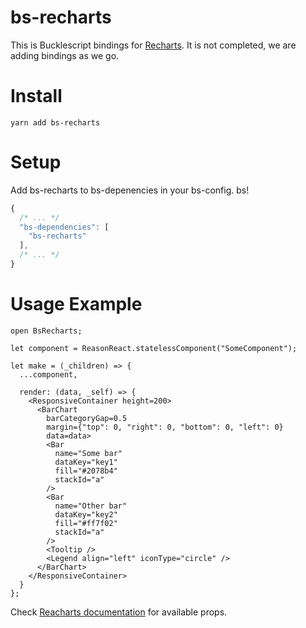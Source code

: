 # bs-recharts
This is Bucklescript bindings for [Recharts](http://recharts.org/). It is not completed, we are adding bindings as we go.

# Install
```
yarn add bs-recharts
```

# Setup
Add bs-recharts to bs-depenencies in your bs-config. bs!
```js
{
  /* ... */
  "bs-dependencies": [
    "bs-recharts"
  ],
  /* ... */
}
```

# Usage Example
```re
open BsRecharts;

let component = ReasonReact.statelessComponent("SomeComponent");

let make = (_children) => {
  ...component,

  render: (data, _self) => {
    <ResponsiveContainer height=200>
      <BarChart
        barCategoryGap=0.5
        margin={"top": 0, "right": 0, "bottom": 0, "left": 0}
        data=data>
        <Bar
          name="Some bar"
          dataKey="key1"
          fill="#2078b4"
          stackId="a"
        />
        <Bar
          name="Other bar"
          dataKey="key2"
          fill="#ff7f02"
          stackId="a"
        />
        <Tooltip />
        <Legend align="left" iconType="circle" />
      </BarChart>
    </ResponsiveContainer>
  }
};
```

Check [Reacharts documentation](http://recharts.org/en-US/api) for available props.
